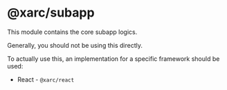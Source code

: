 # @xarc/subapp

This module contains the core subapp logics.

Generally, you should not be using this directly.

To actually use this, an implementation for a specific framework should be used:

- React - `@xarc/react`
